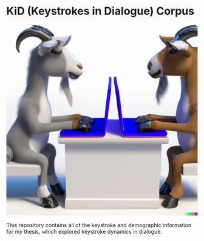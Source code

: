# KiD (Keystrokes in Dialogue) Corpus

![Goats talking through computers](kidgraphic5.png "Goats talking through computers")

This repository contains all of the keystroke and demographic information for my thesis, which explored keystroke dynamics in dialogue.
